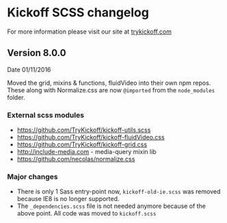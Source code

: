 # Kickoff SCSS changelog
For more information please visit our site at [trykickoff.com](http://trykickoff.com)

## Version 8.0.0
Date 01/11/2016

Moved the grid, mixins & functions, fluidVideo into their own npm repos. These along with Normalize.css are now `@imported` from the `node_modules` folder.

### External scss modules
* https://github.com/TryKickoff/kickoff-utils.scss
* https://github.com/TryKickoff/kickoff-fluidVideo.css
* https://github.com/TryKickoff/kickoff-grid.css
* http://include-media.com - media-query mixin lib
* https://github.com/necolas/normalize.css

### Major changes
* There is only 1 Sass entry-point now, `kickoff-old-ie.scss` was removed because IE8 is no longer supported. 
* The `_dependencies.scss` file is not needed anymore because of the above point. All code was moved to `kickoff.scss`
